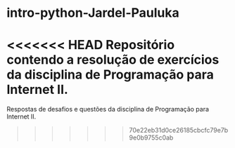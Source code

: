 # intro-python-Jardel-Pauluka
<<<<<<< HEAD
Repositório contendo a resolução de exercícios da disciplina de Programação para Internet II.
=======
Respostas de desafios e questões da disciplina de Programação para Internet II.
>>>>>>> 70e22eb31d0ce26185cbcfc79e7b9e0b9755c0ab
